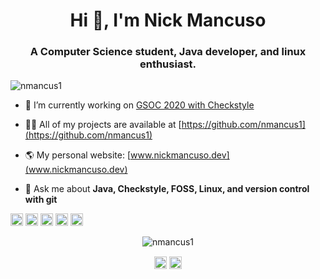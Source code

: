 <h1 align="center">Hi 👋, I'm Nick Mancuso</h1>
<h3 align="center">A Computer Science student, Java developer, and linux enthusiast.</h3>
<p align="left"> <img src="https://komarev.com/ghpvc/?username=nmancus1" alt="nmancus1" /> </p>

- 🔭 I’m currently working on [GSOC 2020 with Checkstyle](https://github.com/checkstyle/checkstyle/projects/8?add_cards_query=is%3Aopen)

- 👨‍💻 All of my projects are available at [https://github.com/nmancus1](https://github.com/nmancus1)

- 🌎 My personal website: [www.nickmancuso.dev](www.nickmancuso.dev)

- 💬 Ask me about **Java, Checkstyle, FOSS, Linux, and version control with git**

<p align="left"><img src="https://konpa.github.io/devicon/devicon.git/icons/c/c-original.svg" alt="c" width="20" height="20"/> <img src="https://konpa.github.io/devicon/devicon.git/icons/cplusplus/cplusplus-original.svg" alt="cplusplus" width="20" height="20"/> <img src="https://konpa.github.io/devicon/devicon.git/icons/java/java-original-wordmark.svg" alt="java" width="20" height="20"/> <img src="https://konpa.github.io/devicon/devicon.git/icons/oracle/oracle-original.svg" alt="oracle" width="20" height="20"/> <img src="https://konpa.github.io/devicon/devicon.git/icons/linux/linux-original.svg" alt="linux" width="20" height="20"/></p><p align="center"> <img src="https://github-readme-stats.vercel.app/api?username=nmancus1&show_icons=true" alt="nmancus1" /> </p>

<p align="center">
<a href="https://www.linkedin.com/in/nick-mancuso-961352170?lipi=urn%3ali%3apage%3ad_flagship3_profile_view_base_contact_details%3b0zpnntttrto6gr1dldgc%2bg%3d%3d" target="blank"><img align="center" src="https://cdn.jsdelivr.net/npm/simple-icons@3.0.1/icons/linkedin.svg" alt="https://www.linkedin.com/in/nick-mancuso-961352170?lipi=urn%3ali%3apage%3ad_flagship3_profile_view_base_contact_details%3b0zpnntttrto6gr1dldgc%2bg%3d%3d" height="20" width="20" /></a>
<a href="https://stackoverflow.com/users/13160102/nick-mancuso" target="blank"><img align="center" src="https://cdn.jsdelivr.net/npm/simple-icons@3.0.1/icons/stackoverflow.svg" alt="https://stackoverflow.com/users/13160102/nick-mancuso" height="20" width="20" /></a>
</p>
